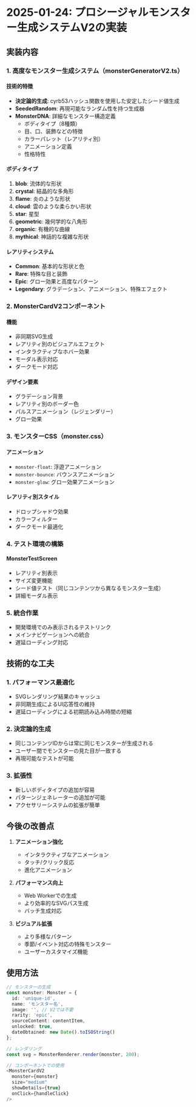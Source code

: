 # 2025-01-24: プロシージャルモンスター生成システムV2の実装

## 実装内容

### 1. 高度なモンスター生成システム（monsterGeneratorV2.ts）

#### 技術的特徴
- **決定論的生成**: cyrb53ハッシュ関数を使用した安定したシード値生成
- **SeededRandom**: 再現可能なランダム性を持つ生成器
- **MonsterDNA**: 詳細なモンスター構造定義
  - ボディタイプ（8種類）
  - 目、口、装飾などの特徴
  - カラーパレット（レアリティ別）
  - アニメーション定義
  - 性格特性

#### ボディタイプ
1. **blob**: 流体的な形状
2. **crystal**: 結晶的な多角形
3. **flame**: 炎のような形状
4. **cloud**: 雲のような柔らかい形状
5. **star**: 星型
6. **geometric**: 幾何学的な八角形
7. **organic**: 有機的な曲線
8. **mythical**: 神話的な複雑な形状

#### レアリティシステム
- **Common**: 基本的な形状と色
- **Rare**: 特殊な目と装飾
- **Epic**: グロー効果と高度なパターン
- **Legendary**: グラデーション、アニメーション、特殊エフェクト

### 2. MonsterCardV2コンポーネント

#### 機能
- 非同期SVG生成
- レアリティ別のビジュアルエフェクト
- インタラクティブなホバー効果
- モーダル表示対応
- ダークモード対応

#### デザイン要素
- グラデーション背景
- レアリティ別のボーダー色
- パルスアニメーション（レジェンダリー）
- グロー効果

### 3. モンスターCSS（monster.css）

#### アニメーション
- `monster-float`: 浮遊アニメーション
- `monster-bounce`: バウンスアニメーション
- `monster-glow`: グロー効果アニメーション

#### レアリティ別スタイル
- ドロップシャドウ効果
- カラーフィルター
- ダークモード最適化

### 4. テスト環境の構築

#### MonsterTestScreen
- レアリティ別表示
- サイズ変更機能
- シード値テスト（同じコンテンツから異なるモンスター生成）
- 詳細モーダル表示

### 5. 統合作業

- 開発環境でのみ表示されるテストリンク
- メインナビゲーションへの統合
- 遅延ローディング対応

## 技術的な工夫

### 1. パフォーマンス最適化
- SVGレンダリング結果のキャッシュ
- 非同期生成によるUI応答性の維持
- 遅延ローディングによる初期読み込み時間の短縮

### 2. 決定論的生成
- 同じコンテンツIDからは常に同じモンスターが生成される
- ユーザー間でモンスターの見た目が一致する
- 再現可能なテストが可能

### 3. 拡張性
- 新しいボディタイプの追加が容易
- パターンジェネレーターの追加が可能
- アクセサリーシステムの拡張が簡単

## 今後の改善点

1. **アニメーション強化**
   - インタラクティブなアニメーション
   - タッチ/クリック反応
   - 進化アニメーション

2. **パフォーマンス向上**
   - Web Workerでの生成
   - より効率的なSVGパス生成
   - バッチ生成対応

3. **ビジュアル拡張**
   - より多様なパターン
   - 季節/イベント対応の特殊モンスター
   - ユーザーカスタマイズ機能

## 使用方法

```typescript
// モンスターの生成
const monster: Monster = {
  id: 'unique-id',
  name: 'モンスター名',
  image: '', // V2では不要
  rarity: 'epic',
  sourceContent: contentItem,
  unlocked: true,
  dateObtained: new Date().toISOString()
};

// レンダリング
const svg = MonsterRenderer.render(monster, 200);

// コンポーネントでの使用
<MonsterCardV2 
  monster={monster}
  size="medium"
  showDetails={true}
  onClick={handleClick}
/>
```